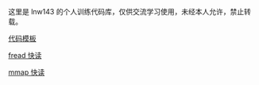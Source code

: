 这里是 lnw143 的个人训练代码库，仅供交流学习使用，未经本人允许，禁止转载。

[代码模板](template.cpp)

[fread 快读](fread.cpp)

[mmap 快读](mmap.cpp)